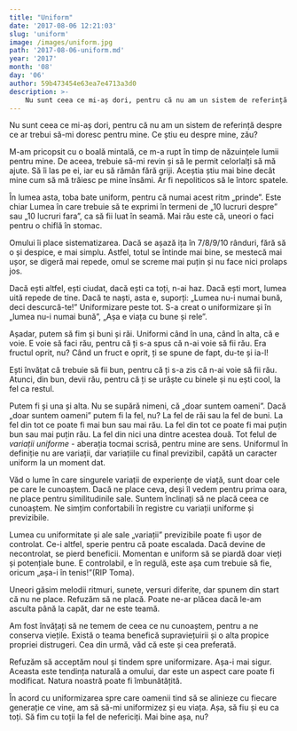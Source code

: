 ```yaml
---
title: "Uniform"
date: '2017-08-06 12:21:03'
slug: 'uniform'
image: /images/uniform.jpg
path: '2017-08-06-uniform.md'
year: '2017'
month: '08'
day: '06'
author: 59b473454e63ea7e4713a3d0
description: >-
    Nu sunt ceea ce mi-aș dori, pentru că nu am un sistem de referință despre ce ar trebui să-mi doresc pentru mine. Ce știu eu despre mine, zău?M-am pricopsit cu o boală mintală, ce m-a rupt în timp de 
---
```

<div class="kg-card-markdown"><p>Nu sunt ceea ce mi-aș dori, pentru că nu am un sistem de referință despre ce ar trebui să-mi doresc pentru mine. Ce știu eu despre mine, zău?</p>
<p>M-am pricopsit cu o boală mintală, ce m-a rupt în timp de năzuințele lumii pentru mine. De aceea, trebuie să-mi revin și să le permit celorlalți să mă ajute. Să îi las pe ei, iar eu să rămân fără griji. Aceștia știu mai bine decât mine cum să mă trăiesc pe mine însămi. Ar fi nepoliticos să le întorc spatele.</p>
<p>În lumea asta, toba bate uniform, pentru că numai acest ritm „prinde”. Este chiar Lumea în care trebuie să te exprimi în termeni de „10 lucruri despre” sau „10 lucruri fara”, ca să fii luat în seamă. Mai rău este că, uneori o faci pentru o chiflă în stomac.</p>
<p>Omului îi place sistematizarea. Dacă se așază ița în 7/8/9/10 rânduri, fără să o și despice, e mai simplu. Astfel, totul se întinde mai bine, se mestecă mai ușor, se digeră mai repede, omul se screme mai puțin și nu face nici prolaps jos.</p>
<p>Dacă ești altfel, ești ciudat, dacă ești ca toți, n-ai haz. Dacă ești mort, lumea uită repede de tine. Dacă te naști, asta e, suporți: „Lumea nu-i numai bună, deci descurcă-te!” Uniformizare peste tot. S-a creat o uniformizare și în „lumea nu-i numai bună”, „Așa e viața cu bune și rele”.</p>
<p>Așadar, putem să fim și buni și răi. Uniformi când în una, când în alta, că e voie. E voie să faci rău, pentru că ți s-a spus că n-ai voie să fii rău. Era fructul oprit, nu? Când un fruct e oprit, ți se spune de fapt, du-te și ia-l!</p>
<p>Ești învățat că trebuie să fii bun, pentru că ți s-a zis că n-ai voie să fii rău. Atunci, din bun, devii rău, pentru că ți se urăște cu binele și nu ești cool, la fel ca restul.</p>
<p>Putem fi și una și alta. Nu se supără nimeni, că „doar suntem oameni”. Dacă „doar suntem oameni”  putem fi la fel, nu?  La fel de răi sau la fel de buni. La fel din tot ce poate fi mai bun sau mai rău. La fel din tot ce poate fi mai puțin bun sau mai puțin rău. La fel din nici una dintre acestea două. Tot felul de <em>variații uniforme</em> - aberația tocmai scrisă, pentru mine are sens. Uniformul în definiție nu are variații, dar variațiile cu final previzibil, capătă un caracter uniform la un moment dat.</p>
<p>Văd o lume în care singurele variații de experiențe de viață, sunt doar cele pe care le cunoaștem. Dacă ne place ceva, deși îl vedem pentru prima oara, ne place pentru similitudinile sale. Suntem înclinați să ne placă ceea ce cunoaștem. Ne simțim confortabili în registre cu variații uniforme și previzibile.</p>
<p>Lumea cu uniformitate și ale sale „variații” previzibile poate fi ușor de controlat. Ce-i altfel, sperie pentru că poate escalada. Dacă devine de necontrolat, se pierd beneficii. Momentan e uniform să se piardă doar vieți și potențiale bune. E controlabil, e în regulă, este așa cum trebuie să fie, oricum „așa-i în tenis!”(RIP Toma).</p>
<p>Uneori găsim melodii ritmuri, sunete, versuri diferite, dar spunem din start că nu ne place. Refuzăm să ne placă. Poate ne-ar plăcea dacă le-am asculta până la capăt, dar ne este teamă.</p>
<p>Am fost învățați să ne temem de ceea ce nu cunoaștem, pentru a ne conserva viețile. Există o teama benefică supraviețuirii și o alta propice propriei distrugeri. Cea din urmă, văd că este și cea preferată.</p>
<p>Refuzăm să acceptăm noul și tindem spre uniformizare. Așa-i mai sigur. Aceasta este tendința naturală a omului, dar este un aspect care poate fi modificat. Natura noastră poate fi îmbunătățită.</p>
<p>În acord cu uniformizarea spre care oamenii tind să se alinieze cu fiecare generație ce vine, am să să-mi uniformizez și eu viața. Așa, să fiu și eu ca toți. Să fim cu toții la fel de nefericiți. Mai bine așa, nu?</p>
</div>
    